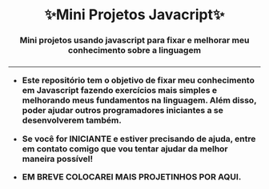 <h1 align="center">✨Mini Projetos Javacript✨ </h1>

<h3 align="center">Mini projetos usando javascript para fixar e melhorar meu conhecimento sobre a linguagem<h3>

<HR>

- Este repositório tem o objetivo de fixar meu conhecimento em Javascript fazendo exercícios mais simples e melhorando meus fundamentos na linguagem. Além disso, poder ajudar outros programadores iniciantes a se desenvolverem também.

- Se você for INICIANTE e estiver precisando de ajuda, entre em contato comigo que vou tentar ajudar da melhor maneira possível! 
 
- EM BREVE COLOCAREI MAIS PROJETINHOS POR AQUI.